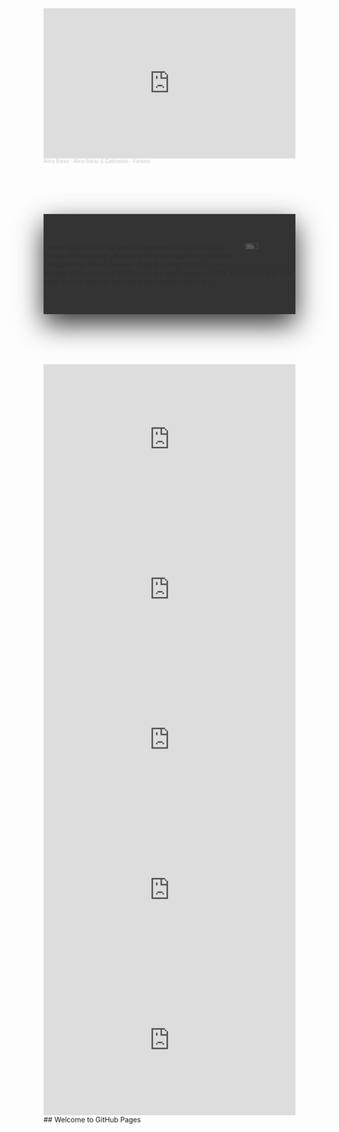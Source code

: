 <style>
        

.storyBox{
width: 100%;
    position: relative;
    display: flex;
}

.storyBox .card{
    position: relative;
    cursor: pointer;
}

.storyBox .card .face{
    width: 100%;
    height: 200px;
    transition: 0.5s;
}

.storyBox .card .face.face1{
    position: relative;
    background: #333;
    display: flex;
    justify-content: center;
    align-items: center;
    z-index: 1;
    transform: translateY(100px);
}

.storyBox .card:hover .face.face1{
    background: #ff0057;
    transform: translateY(0);
}

.storyBox .card .face.face1 .storycontent{
    opacity: 0.2;
    transition: 0.5s;
}

.storyBox .card:hover .face.face1 .storycontent{
    opacity: 1;
}

.storyBox .card .face.face1 .storycontent img{
    max-width: 100px;
}

.storyBox .card .face.face1 .storycontent h3{
    margin: 10px 0 0;
    padding: 0;
    color: #fff;
    text-align: center;
    font-size: 1.5em;
}

.storyBox .card .face.face2{
    position: relative;
    background: #fff;
    display: flex;
    justify-content: center;
    align-items: center;
    padding: 20px;
    box-sizing: border-box;
    box-shadow: 0 20px 50px rgba(0, 0, 0, 0.8);
    transform: translateY(-100px);
}

.storyBox .card:hover .face.face2{
    transform: translateY(0);
}

.storyBox .card .face.face2 .storycontent p{
    margin: 0;
    padding: 0;
}

.storyBox .card .face.face2 .storycontent a{
    margin: 15px 0 0;
    display:  inline-block;
    text-decoration: none;
    font-weight: 900;
    color: #333;
    padding: 5px;
    border: 1px solid #333;
}

.storyBox .card .face.face2 .storycontent a:hover{
    background: #333;
    color: #fff;
}
  
          
</style>  
<iframe width="100%" height="300" scrolling="no" frameborder="no" allow="autoplay" src="https://w.soundcloud.com/player/?url=https%3A//api.soundcloud.com/tracks/169170570&color=%23ffcc00&auto_play=false&hide_related=false&show_comments=true&show_user=true&show_reposts=false&show_teaser=true&visual=true"></iframe><div style="font-size: 10px; color: #cccccc;line-break: anywhere;word-break: normal;overflow: hidden;white-space: nowrap;text-overflow: ellipsis; font-family: Interstate,Lucida Grande,Lucida Sans Unicode,Lucida Sans,Garuda,Verdana,Tahoma,sans-serif;font-weight: 100;"><a href="https://soundcloud.com/alinabaraz" title="Alina Baraz" target="_blank" style="color: #cccccc; text-decoration: none;">Alina Baraz</a> · <a href="https://soundcloud.com/alinabaraz/alina-baraz-galimatias-fantasy-1" title="Alina Baraz &amp; Galimatias - Fantasy" target="_blank" style="color: #cccccc; text-decoration: none;">Alina Baraz &amp; Galimatias - Fantasy</a></div>
<div class="storyBox">
        <div class="card">
            <div class="face face1">
                <div class="storycontent">
                        <div class="bookCover">
  <img style="float:right; width:25%; h " src="https://upload.wikimedia.org/wikipedia/commons/0/03/Emoji_u1f4af.svg">
  <p>Lorem ipsum dolor sit amet, consectetur adipiscing elit. Donec lectus ligula, venenatis sit amet sapien in, tristique congue urna. Nunc semper magna ut erat faucibus, non tempor nibh euismod. Nullam vel leo eget magna mattis accumsan quis nec sem. Donec
    gravida arcu eget accumsan placerat..</p>
</div>
                </div>
            </div>
            <div class="face face2">
                <div class="storycontent">
                    <p>Aesop's Fables is a collection of tales by the Greek storyteller Aesop. Most of the tales included here were translated and edited by Reverend George Fyler Townsend (1814-1900) in England and published under the title, Aesop's Fables. Townsend's translations were influential on many subsequent collections of fables. Some of the tales included here were taken from the book How to Tell Stories to Children and Some Stories To Tell, by Sara Cone Bryant and published in London in 1918. </p>
                        <a href="https://etc.usf.edu/lit2go/35/aesops-fables/">Read More##LiT_To_Go##</a>
                </div>
            </div>
     
<iframe width="100%" height="300" scrolling="no" frameborder="no" allow="autoplay" src="https://w.soundcloud.com/player/?url=https%3A//api.soundcloud.com/tracks/223118835&color=%23ffcc00&auto_play=false&hide_related=false&show_comments=true&show_user=true&show_reposts=false&show_teaser=true&visual=true"></iframe>
<iframe width="100%" height="300" scrolling="no" frameborder="no" allow="autoplay" src="https://w.soundcloud.com/player/?url=https%3A//api.soundcloud.com/tracks/982907785&color=%23ffcc00&auto_play=false&hide_related=false&show_comments=true&show_user=true&show_reposts=false&show_teaser=true&visual=true"></iframe>
<iframe width="100%" height="300" scrolling="no" frameborder="no" allow="autoplay" src="https://w.soundcloud.com/player/?url=https%3A//api.soundcloud.com/tracks/1039579195&color=%23ffcc00&auto_play=false&hide_related=false&show_comments=true&show_user=true&show_reposts=false&show_teaser=true&visual=true"></iframe>
<iframe width="100%" height="300" scrolling="no" frameborder="no" allow="autoplay" src="https://w.soundcloud.com/player/?url=https%3A//api.soundcloud.com/tracks/843505996&color=%23ffcc00&auto_play=false&hide_related=false&show_comments=true&show_user=true&show_reposts=false&show_teaser=true&visual=true"></iframe>
<iframe width="100%" height="300" scrolling="no" frameborder="no" allow="autoplay" src="https://w.soundcloud.com/player/?url=https%3A//api.soundcloud.com/tracks/843506050&color=%23ffcc00&auto_play=false&hide_related=false&show_comments=true&show_user=true&show_reposts=false&show_teaser=true&visual=true"></iframe>
## Welcome to GitHub Pages
